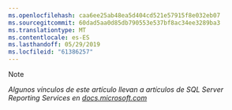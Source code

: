 ```yaml
---
ms.openlocfilehash: caa6ee25ab48ea5d404cd521e57915f8e032eb07
ms.sourcegitcommit: 60dad5aa0d85db790553e537bf8ac34ee3289ba3
ms.translationtype: MT
ms.contentlocale: es-ES
ms.lasthandoff: 05/29/2019
ms.locfileid: "61386257"
---
```

>[!NOTE]
>*Algunos vínculos de este artículo llevan a artículos de SQL Server Reporting Services en [docs.microsoft.com](https://docs.microsoft.com/sql/reporting-services/)*

